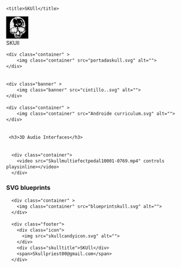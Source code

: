 <!DOCTYPE html>
<html lang="en">
<head>
    <meta charset="UTF-8">
    <meta http-equiv="X-UA-Compatible" content="IE=edge">
    <meta name="viewport" content="width=device-width, initial-scale=1.0">
    <link rel="stylesheet" href="skull.css">
    <link rel="stylesheet" href="global.css">
    <link rel="stylesheet" href="global.css" media="all">
    <script hidden type="text/javascript" src="https://ajax.googleapis.com/ajax/libs/jquery/1.9.1/jquery.min.js"></script>

<script hidden type="text/javascript" src="scripts/sequence.js"></script>
    <title>SKUll</title>
</head>
<body>

<div class="header">
  <div class="icon">
    <img src="skullcandyicon.svg">
  </div>
  <div class="skulltitle">SKUll</div>
 
</div> 

    <div class="container" >
        <img class="container" src="portadaskull.svg" alt="">
    </div>


    <div class="banner" >
        <img class="banner" src="cintillo..svg" alt="">
    </div>

    <div class="container" >
        <img class="container" src="Androide curriculum.svg" alt="">
    </div>


     <h3>3D Audio Interfaces</h3> 
   

      <div class="container">
        <video src="Skullmultiefectpedal10001-0769.mp4" controls playsinline></video>
      </div>

<h3>SVG blueprints</h3>

      <div class="container" >
        <img class="container" src="blueprintskull.svg" alt="">
      </div>

      <div class="footer">
        <div class="icon">
          <img src="skullcandyicon.svg" alt="">
        </div>
        <div class="skulltitle">SKUll</div>
        <span>Skullpriest00@gmail.com</span>
      </div>
</body>
</html>
